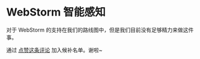 <Logo name="webstorm" class="logo-float-xl"/>

# WebStorm 智能感知

对于 WebStorm 的支持在我们的路线图中，但是我们目前没有足够精力来做这件事。

通过 [点赞这条评论](https://github.com/windicss/windicss/discussions/136#discussioncomment-557097) 加入候补名单。谢啦~
